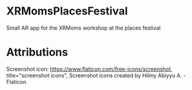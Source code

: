# XRMomsPlacesFestival
Small AR app for the XRMoms workshop at the places festival

# Attributions
Screenshot icon: https://www.flaticon.com/free-icons/screenshot, title="screenshot icons", Screenshot icons created by Hilmy Abiyyu A. - Flaticon